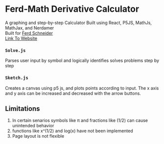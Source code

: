 # Ferd-Math Derivative Calculator 
A graphing and step-by-step Calculator Built using React, P5JS, MathJs, MathJax, and Nerdamer <br>
Built for [Ferd Schneider](https://www.linkedin.com/in/ferd-schneider-b1406019/) <br>
[Link To Website](https://ferd-math.vercel.app/)

### `Solve.js` 
Parses user input by symbol and logically identifies solves problems step by step 

### `Sketch.js` 
Creates a canvas using p5 js, and plots points according to input. The x axis and y axis can be increased and decreased with the arrow buttons. 

## Limitations 

1. In certain senarios symbols like π and fractions like (1/2) can cause unintended behavior
2. functions like x^(1/2) and log(x) have not been implemented
3. Page layout is not flexible
